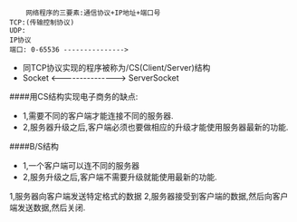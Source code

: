 		网络程序的三要素:通信协议+IP地址+端口号
	TCP:(传输控制协议)
	UDP:
	IP协议
	端口: 0-65536 --------------->
* 同TCP协议实现的程序被称为/CS(Client/Server)结构
* Socket   <--------------->     ServerSocket


####用CS结构实现电子商务的缺点:

* 1,需要不同的客户端才能连接不同的服务器.
* 2,服务器升级之后,客户端必须也要做相应的升级才能使用服务器最新的功能.

####B/S结构
* 1,一个客户端可以连不同的服务器
* 2,服务升级之后,客户端不需要升级就能使用最新的功能.


1,服务器向客户端发送特定格式的数据
2,服务器接受到客户端的数据,然后向客户端发送数据,然后关闭.













































































































































































































